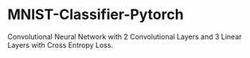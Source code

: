 # MNIST-Classifier-Pytorch
Convolutional Neural Network with 2 Convolutional Layers and 3 Linear Layers with Cross Entropy Loss. 
